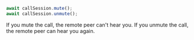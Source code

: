 ```ts
await callSession.mute();
await callSession.unmute();
```

If you mute the call, the remote peer can't hear you. If you unmute the call,
the remote peer can hear you again.

